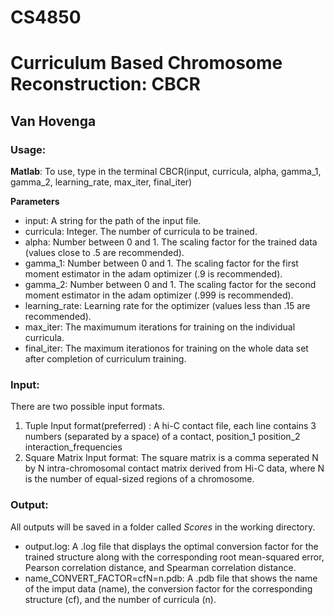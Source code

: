 # CS4850
# Curriculum Based Chromosome Reconstruction: CBCR
## Van Hovenga 

### Usage: 
**Matlab**: To use, type in the terminal CBCR(input, curricula, alpha, gamma_1, gamma_2, learning_rate, max_iter, final_iter)

**Parameters**
- input: A string for the path of the input file.
- curricula: Integer. The number of curricula to be trained.
- alpha: Number between 0 and 1. The scaling factor for the trained data (values close to .5 are recommended). 
- gamma_1: Number between 0 and 1. The scaling factor for the first moment estimator in the adam optimizer (.9 is recommended).
- gamma_2: Number between 0 and 1. The scaling factor for the second moment estimator in the adam optimizer (.999 is recommended). 
- learning_rate: Learning rate for the optimizer (values less than .15 are recommended).
- max_iter: The maximumum iterations for training on the individual curricula.
- final_iter: The maximum iterationos for training on the whole data set after completion of curriculum training. 

### Input:
There are two possible input formats.
1. Tuple Input format(preferred) : A hi-C contact file, each line contains 3 numbers (separated by a space) of a contact, position_1 position_2 interaction_frequencies
2. Square Matrix Input format: The square matrix is a comma seperated N by N intra-chromosomal contact matrix derived from Hi-C data, where N is the number of equal-sized regions of a chromosome.

### Output: 
All outputs will be saved in a folder called *Scores* in the working directory. 
- output.log: A .log file that displays the optimal conversion factor for the trained structure along with the corresponding root mean-squared error, Pearson correlation distance, and Spearman correlation distance. 
- name_CONVERT_FACTOR=cfN=n.pdb: A .pdb file that shows the name of the imput data (name), the conversion factor for the corresponding structure (cf), and the number of curricula (n).  

